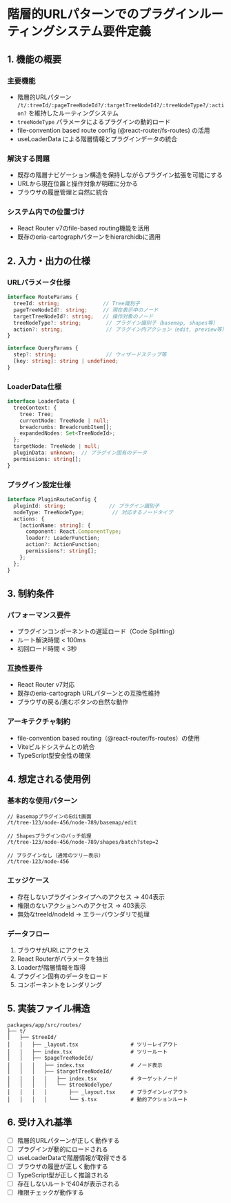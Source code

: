 # 階層的URLパターンでのプラグインルーティングシステム要件定義

## 1. 機能の概要

### 主要機能
- 階層的URLパターン `/t/:treeId/:pageTreeNodeId?/:targetTreeNodeId?/:treeNodeType?/:action?` を維持したルーティングシステム
- `treeNodeType` パラメータによるプラグインの動的ロード
- file-convention based route config (@react-router/fs-routes) の活用
- useLoaderData による階層情報とプラグインデータの統合

### 解決する問題
- 既存の階層ナビゲーション構造を保持しながらプラグイン拡張を可能にする
- URLから現在位置と操作対象が明確に分かる
- ブラウザの履歴管理と自然に統合

### システム内での位置づけ
- React Router v7のfile-based routing機能を活用
- 既存のeria-cartographパターンをhierarchidbに適用

## 2. 入力・出力の仕様

### URLパラメータ仕様
```typescript
interface RouteParams {
  treeId: string;              // Tree識別子
  pageTreeNodeId?: string;     // 現在表示中のノード
  targetTreeNodeId?: string;   // 操作対象のノード
  treeNodeType?: string;        // プラグイン識別子（basemap, shapes等）
  action?: string;              // プラグイン内アクション（edit, preview等）
}

interface QueryParams {
  step?: string;                // ウィザードステップ等
  [key: string]: string | undefined;
}
```

### LoaderData仕様
```typescript
interface LoaderData {
  treeContext: {
    tree: Tree;
    currentNode: TreeNode | null;
    breadcrumbs: BreadcrumbItem[];
    expandedNodes: Set<TreeNodeId>;
  };
  targetNode: TreeNode | null;
  pluginData: unknown;  // プラグイン固有のデータ
  permissions: string[];
}
```

### プラグイン設定仕様
```typescript
interface PluginRouteConfig {
  pluginId: string;              // プラグイン識別子
  nodeType: TreeNodeType;         // 対応するノードタイプ
  actions: {
    [actionName: string]: {
      component: React.ComponentType;
      loader?: LoaderFunction;
      action?: ActionFunction;
      permissions?: string[];
    };
  };
}
```

## 3. 制約条件

### パフォーマンス要件
- プラグインコンポーネントの遅延ロード（Code Splitting）
- ルート解決時間 < 100ms
- 初回ロード時間 < 3秒

### 互換性要件
- React Router v7対応
- 既存のeria-cartograph URLパターンとの互換性維持
- ブラウザの戻る/進むボタンの自然な動作

### アーキテクチャ制約
- file-convention based routing（@react-router/fs-routes）の使用
- Viteビルドシステムとの統合
- TypeScript型安全性の確保

## 4. 想定される使用例

### 基本的な使用パターン
```
// BasemapプラグインのEdit画面
/t/tree-123/node-456/node-789/basemap/edit

// Shapesプラグインのバッチ処理
/t/tree-123/node-456/node-789/shapes/batch?step=2

// プラグインなし（通常のツリー表示）
/t/tree-123/node-456
```

### エッジケース
- 存在しないプラグインタイプへのアクセス → 404表示
- 権限のないアクションへのアクセス → 403表示
- 無効なtreeId/nodeId → エラーバウンダリで処理

### データフロー
1. ブラウザがURLにアクセス
2. React Routerがパラメータを抽出
3. Loaderが階層情報を取得
4. プラグイン固有のデータをロード
5. コンポーネントをレンダリング

## 5. 実装ファイル構造

```
packages/app/src/routes/
├── t/
│   ├── $treeId/
│   │   ├── _layout.tsx                 # ツリーレイアウト
│   │   ├── index.tsx                   # ツリールート
│   │   ├── $pageTreeNodeId/
│   │   │   ├── index.tsx               # ノード表示
│   │   │   ├── $targetTreeNodeId/
│   │   │   │   ├── index.tsx           # ターゲットノード
│   │   │   │   └── $treeNodeType/
│   │   │   │       ├── _layout.tsx     # プラグインレイアウト
│   │   │   │       └── $.tsx           # 動的アクションルート
```

## 6. 受け入れ基準

- [ ] 階層的URLパターンが正しく動作する
- [ ] プラグインが動的にロードされる
- [ ] useLoaderDataで階層情報が取得できる
- [ ] ブラウザの履歴が正しく動作する
- [ ] TypeScript型が正しく推論される
- [ ] 存在しないルートで404が表示される
- [ ] 権限チェックが動作する